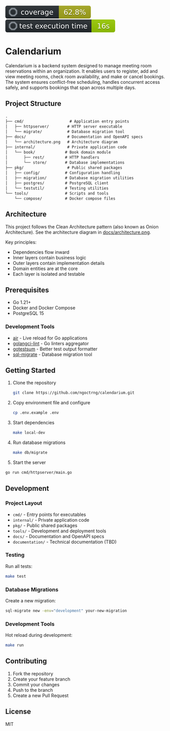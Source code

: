 ![coverage](docs/coverage.svg) ![coverage](docs/time.svg)

# Calendarium

Calendarium is a backend system designed to manage meeting room reservations within an organization. It enables users to register, add and view meeting rooms, check room availability, and make or cancel bookings. The system ensures conflict-free scheduling, handles concurrent access safely, and supports bookings that span across multiple days.

## Project Structure

```
.
├── cmd/                    # Application entry points
│   ├── httpserver/        # HTTP server executable
│   └── migrate/           # Database migration tool
├── docs/                  # Documentation and OpenAPI specs
│   └── architecture.png   # Architecture diagram
├── internal/              # Private application code
│   └── book/             # Book domain module
│       ├── rest/         # HTTP handlers
│       └── store/        # Database implementations
├── pkg/                   # Public shared packages
│   ├── config/           # Configuration handling
│   ├── migration/        # Database migration utilities
│   ├── postgres/         # PostgreSQL client
│   └── testutil/         # Testing utilities
└── tools/                # Scripts and tools
    └── compose/          # Docker compose files
```

## Architecture

This project follows the Clean Architecture pattern (also known as Onion Architecture). See the architecture diagram in [docs/architecture.png](docs/architecture.png).

Key principles:
- Dependencies flow inward
- Inner layers contain business logic
- Outer layers contain implementation details
- Domain entities are at the core
- Each layer is isolated and testable

## Prerequisites

- Go 1.21+
- Docker and Docker Compose
- PostgreSQL 15

### Development Tools

- [air](https://github.com/air-verse/air) - Live reload for Go applications
- [golangci-lint](https://golangci-lint.run/) - Go linters aggregator
- [gotestsum](https://github.com/gotestyourself/gotestsum) - Better test output formatter
- [sql-migrate](https://github.com/rubenv/sql-migrate) - Database migration tool

## Getting Started

1. Clone the repository

    ```bash
    git clone https://github.com/ngoctrng/calendarium.git
    ```

2. Copy environment file and configure

    ```bash
    cp .env.example .env
    ```

3. Start dependencies

    ```bash
    make local-dev
    ```

4. Run database migrations

    ```bash
    make db/migrate
    ```

5. Start the server
```bash
go run cmd/httpserver/main.go
```

## Development

### Project Layout

- `cmd/` - Entry points for executables
- `internal/` - Private application code
- `pkg/` - Public shared packages
- `tools/` - Development and deployment tools
- `docs/` - Documentation and OpenAPI specs
- `documentation/` - Technical documentation (TBD)

### Testing

Run all tests:
```bash
make test
```

### Database Migrations

Create a new migration:
```bash
sql-migrate new -env="development" your-new-migration
```

### Development Tools

Hot reload during development:
```bash
make run
```

## Contributing

1. Fork the repository
2. Create your feature branch
3. Commit your changes
4. Push to the branch
5. Create a new Pull Request

## License

MIT